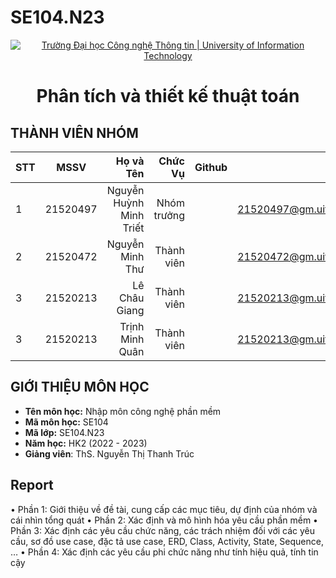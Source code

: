 # SE104.N23

<!-- Banner -->
<p align="center">
  <a href="https://www.uit.edu.vn/" title="Trường Đại học Công nghệ Thông tin" style="border: none;">
    <img src="https://i.imgur.com/WmMnSRt.png" alt="Trường Đại học Công nghệ Thông tin | University of Information Technology">
  </a>
</p>

<h1 align="center"><b>Phân tích và thiết kế thuật toán</b></h>

## THÀNH VIÊN NHÓM
|STT| MSSV      | Họ và Tên       |Chức Vụ    | Github                                                  | Email                   |
|---|:---------:| ---------------:|----------:|--------------------------------------------------------:|-------------------------:
| 1 | 21520497  | Nguyễn Huỳnh Minh Triết  |Nhóm trưởng|  |21520497@gm.uit.edu.vn   |
| 2 | 21520472  | Nguyễn Minh Thư |Thành viên |[]()            |21520472@gm.uit.edu.vn|
| 3 | 21520213  | Lê Châu Giang  |Thành viên |[]()        |21520213@gm.uit.edu.vn   |
| 3 | 21520213  | Trịnh Minh Quân  |Thành viên |[]()        |21520213@gm.uit.edu.vn   |

## GIỚI THIỆU MÔN HỌC
* **Tên môn học:** Nhập môn công nghệ phần mềm
* **Mã môn học:** SE104
* **Mã lớp:** SE104.N23
* **Năm học:** HK2 (2022 - 2023)
* **Giảng viên**: ThS. Nguyễn Thị Thanh Trúc

## Report
•	Phần 1: Giới thiệu về đề tài, cung cấp các mục tiêu, dự định của nhóm và cái nhìn tổng quát
•	Phần 2: Xác định và mô hình hóa yêu cầu phần mềm
•	Phần 3: Xác định các yêu cầu chức năng, các trách nhiệm đối với các yêu cầu, sơ đồ use case, đặc tả use case, ERD, Class, Activity, State, Sequence, … 
•	Phần 4: Xác định các yêu cầu phi chức năng như tính hiệu quả, tính tin cậy
